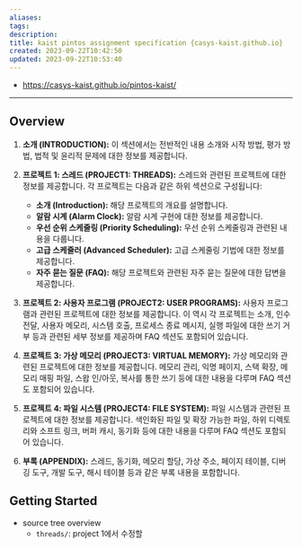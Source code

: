 ```yaml
---
aliases: 
tags: 
description:
title: kaist pintos assignment specification {casys-kaist.github.io}
created: 2023-09-22T10:42:50
updated: 2023-09-22T10:53:40
---
```

- <https://casys-kaist.github.io/pintos-kaist/>
___

## Overview

1. **소개 (INTRODUCTION):** 이 섹션에서는 전반적인 내용 소개와 시작 방법, 평가 방법, 법적 및 윤리적 문제에 대한 정보를 제공합니다.
    
2. **프로젝트 1: 스레드 (PROJECT1: THREADS):** 스레드와 관련된 프로젝트에 대한 정보를 제공합니다. 각 프로젝트는 다음과 같은 하위 섹션으로 구성됩니다:
    
    - **소개 (Introduction):** 해당 프로젝트의 개요를 설명합니다.
    - **알람 시계 (Alarm Clock):** 알람 시계 구현에 대한 정보를 제공합니다.
    - **우선 순위 스케줄링 (Priority Scheduling):** 우선 순위 스케줄링과 관련된 내용을 다룹니다.
    - **고급 스케줄러 (Advanced Scheduler):** 고급 스케줄링 기법에 대한 정보를 제공합니다.
    - **자주 묻는 질문 (FAQ):** 해당 프로젝트와 관련된 자주 묻는 질문에 대한 답변을 제공합니다.
	
3. **프로젝트 2: 사용자 프로그램 (PROJECT2: USER PROGRAMS):** 사용자 프로그램과 관련된 프로젝트에 대한 정보를 제공합니다. 이 역시 각 프로젝트는 소개, 인수 전달, 사용자 메모리, 시스템 호출, 프로세스 종료 메시지, 실행 파일에 대한 쓰기 거부 등과 관련된 세부 정보를 제공하며 FAQ 섹션도 포함되어 있습니다.
    
4. **프로젝트 3: 가상 메모리 (PROJECT3: VIRTUAL MEMORY):** 가상 메모리와 관련된 프로젝트에 대한 정보를 제공합니다. 메모리 관리, 익명 페이지, 스택 확장, 메모리 매핑 파일, 스왑 인/아웃, 복사를 통한 쓰기 등에 대한 내용을 다루며 FAQ 섹션도 포함되어 있습니다.
    
5. **프로젝트 4: 파일 시스템 (PROJECT4: FILE SYSTEM):** 파일 시스템과 관련된 프로젝트에 대한 정보를 제공합니다. 색인화된 파일 및 확장 가능한 파일, 하위 디렉토리와 소프트 링크, 버퍼 캐시, 동기화 등에 대한 내용을 다루며 FAQ 섹션도 포함되어 있습니다.
    
6. **부록 (APPENDIX):** 스레드, 동기화, 메모리 할당, 가상 주소, 페이지 테이블, 디버깅 도구, 개발 도구, 해시 테이블 등과 같은 부록 내용을 포함합니다.

## Getting Started

- source tree overview
	- `threads/`: project 1에서 수정할 
